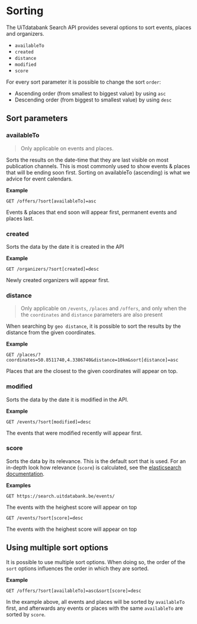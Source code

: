 # Sorting

The UiTdatabank Search API provides several options to sort events, places and organizers.

- `availableTo` 
- `created`
- `distance` 
- `modified`
- `score`

For every sort parameter it is possible to change the sort `order`:

- Ascending order \(from smallest to biggest value\) by using `asc`
- Descending order \(from biggest to smallest value\) by using `desc`

## Sort parameters
### availableTo
<!-- theme: info -->

> Only applicable on events and places.

Sorts the results on the date-time that they are last visible on most publication channels. This is most commonly used to show events & places that will be ending soon first. Sorting on availableTo (ascending) is what we advice for event calendars.

**Example**
```
GET /offers/?sort[availableTo]=asc
```
Events & places that end soon will appear first, permanent events and places last.

### created
Sorts the data by the date it is created in the API

**Example**
```
GET /organizers/?sort[created]=desc
```
Newly created organizers will appear first.

### distance
<!-- theme: info -->

> Only applicable on `/events`, `/places` and `/offers`, and only when the the `coordinates` and `distance` parameters are also present

When searching by `geo distance`, it is possible to sort the results by the distance from the given coordinates.

**Example**
```
GET /places/?coordinates=50.8511740,4.3386740&distance=10km&sort[distance]=asc
```
Places that are the closest to the given coordinates will appear on top.


### modified
Sorts the data by the date it is modified in the API.

**Example**
```
GET /events/?sort[modified]=desc
```
The events that were modified recently will appear first.

### score
Sorts the data by its relevance. This is the default sort that is used. For an in-depth look how relevance (`score`) is calculated, see the [elasticsearch documentation](https://www.elastic.co/guide/en/elasticsearch/guide/current/relevance-intro.html).

**Examples**
```
GET https://search.uitdatabank.be/events/
```
The events with the heighest score will appear on top

```
GET /events/?sort[score]=desc
```
The events with the heighest score will appear on top

## Using multiple sort options
It is possible to use multiple sort options. When doing so, the order of the `sort` options influences the order in which they are sorted. 

**Example**
```
GET /offers/?sort[availableTo]=asc&sort[score]=desc
```
In the example above, all events and places will be sorted by `availableTo` first, and afterwards any events or places with the same `availableTo` are sorted by `score`.



